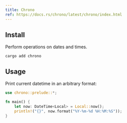 ```yaml
---
title: Chrono
ref: https://docs.rs/chrono/latest/chrono/index.html
---
```


## Install

Perform operations on dates and times.

```shell
cargo add chrono
```

## Usage

Print current datetime in an arbitrary format:

```rust
use chrono::prelude::*;

fn main() {
    let now: DateTime<Local> = Local::now();
    println!("{}", now.format("%Y-%m-%d %H:%M:%S"));
}
```
